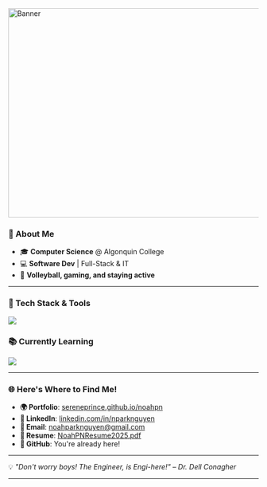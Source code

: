 <img width="1280" height="420" alt="Banner" src="https://github.com/user-attachments/assets/4ab01c1b-6a9e-4892-a16c-f5d69ad3c2d3" />

### 🌈 About Me

- 🎓 **Computer Science** @ Algonquin College  
- 💻 **Software Dev** | Full-Stack & IT  
- 🏐 **Volleyball, gaming, and staying active**  

---

### 🚀 Tech Stack & Tools
<a href="https://skillicons.dev">
  <img src="https://skillicons.dev/icons?i=mongodb,express,react,nodejs,tailwind,vscode,java,spring,maven,idea,git,github&perline=6" />
</a>

### 📚 Currently Learning
<a href="https://skillicons.dev">
  <img src="https://skillicons.dev/icons?i=python,c,cpp" />
</a>

---

### 🌐 Here's Where to Find Me!

- **🌍 Portfolio**: [sereneprince.github.io/noahpn](https://sereneprince.github.io/noahpn/)  
- **🔗 LinkedIn**: [linkedin.com/in/nparknguyen](https://www.linkedin.com/in/nparknguyen/)  
- **📧 Email**: [noahparknguyen@gmail.com](mailto:noahparknguyen@gmail.com)  
- **📄 Resume**: [NoahPNResume2025.pdf](https://github.com/user-attachments/files/18742115/NoahPNResume2025.pdf)  
- **🐙 GitHub**: You're already here!  

---

💡 *"Don't worry boys! The Engineer, is Engi-here!"* – *Dr. Dell Conagher*

---
